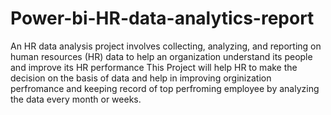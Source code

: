# Power-bi-HR-data-analytics-report
An HR data analysis project involves collecting, analyzing, and reporting on human resources (HR) data to help an organization understand its people and improve its HR performance
This Project will help HR to make the decision on the basis of data and help in improving orginization perfromance and keeping record of top perfroming employee by analyzing the data every month or weeks.
